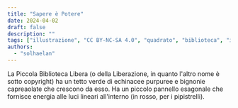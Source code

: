```yaml
---
title: "Sapere è Potere"
date: 2024-04-02
draft: false
description: ""
tags: ["illustrazione", "CC BY-NC-SA 4.0", "quadrato", "biblioteca", "infrastrutture", "solare"]
authors:
  - "solhaelan"
---
```


La Piccola Biblioteca Libera (o della Liberazione, in quanto l'altro nome è sotto copyright) ha un tetto verde di echinacee purpuree e bignonie capreaolate che crescono da esso. Ha un piccolo pannello esagonale che fornisce energia alle luci lineari all'interno (in rosso, per i pipistrelli).
